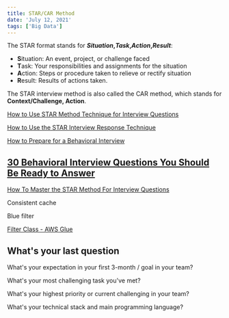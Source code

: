 ```yaml
---
title: STAR/CAR Method
date: 'July 12, 2021'
tags: ['Big Data']
---
```


The STAR format stands for ***Situation*,*Task*,*Action*,*Result***:

- **S**ituation: An event, project, or challenge faced
- **T**ask: Your responsibilities and assignments for the situation
- **A**ction: Steps or procedure taken to relieve or rectify situation
- **R**esult: Results of actions taken.

The STAR interview method is also called the CAR method,
which stands for **Context/Challenge, Action**.

[How to Use STAR Method Technique for Interview Questions](https://zety.com/blog/star-method-interview)

[How to Use the STAR Interview Response Technique](https://www.indeed.com/career-advice/interviewing/how-to-use-the-star-interview-response-technique)

[How to Prepare for a Behavioral Interview](https://www.indeed.com/career-advice/interviewing/how-to-prepare-for-a-behavioral-interview)

## [30 Behavioral Interview Questions You Should Be Ready to Answer](https://www.themuse.com/advice/30-behavioral-interview-questions-you-should-be-ready-to-answer)

[How To Master the STAR Method For Interview Questions](https://theinterviewguys.com/star-method/)

Consistent cache

Blue filter

[Filter Class - AWS Glue](https://docs.aws.amazon.com/glue/latest/dg/aws-glue-api-crawler-pyspark-transforms-filter.html)

## What's your last question

What's your expectation in your first 3-month / goal in your team?

What's your most challenging task you've met?

What's your highest priority or current challenging in your team?

What's your technical stack and main programming language?
